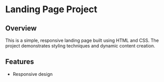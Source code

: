 # Landing Page Project

## Overview
This is a simple, responsive landing page built using HTML and CSS. The project demonstrates styling techniques and dynamic content creation.

## Features
- Responsive design